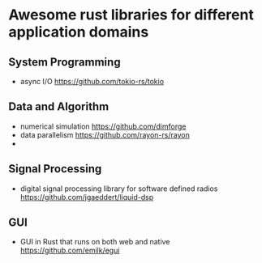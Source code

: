 # Awesome rust libraries for different application domains



## System Programming 
* async I/O https://github.com/tokio-rs/tokio


## Data and Algorithm
* numerical simulation https://github.com/dimforge
* data parallelism https://github.com/rayon-rs/rayon
*
## Signal Processing
* digital signal processing library for software defined radios https://github.com/jgaeddert/liquid-dsp

## GUI
* GUI in Rust that runs on both web and native https://github.com/emilk/egui
